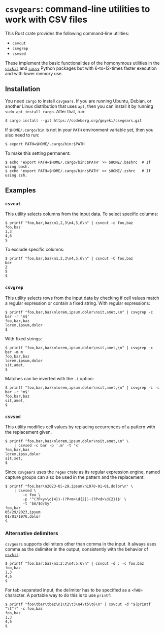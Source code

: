 
# `csvgears`: command-line utilities to work with CSV files

This Rust crate provides the following command-line utilities:

- `csvcut`
- `csvgrep`
- `csvsed`

These implement the basic functionalities of the homonymous utilities in the [`csvkit`](https://pypi.org/project/csvkit/) and [`sacsv`](https://github.com/gn0/sacsv) Python packages but with 6-to-12-times faster execution and with lower memory use.

## Installation

You need `cargo` to install `csvgears`.
If you are running Ubuntu, Debian, or another Linux distribution that uses `apt`, then you can install it by running `sudo apt install cargo`.
After that, run:

```
$ cargo install --git https://codeberg.org/gnyeki/csvgears.git
```

If `$HOME/.cargo/bin` is not in your `PATH` environment variable yet, then you also need to run:

```
$ export PATH=$HOME/.cargo/bin:$PATH
```

To make this setting permanent:

```
$ echo 'export PATH=$HOME/.cargo/bin:$PATH' >> $HOME/.bashrc  # If using bash.
$ echo 'export PATH=$HOME/.cargo/bin:$PATH' >> $HOME/.zshrc   # If using zsh.
```

## Examples

### `csvcut`

This utility selects columns from the input data.
To select specific columns:

```
$ printf "foo,bar,baz\n1,2,3\n4,5,6\n" | csvcut -c foo,baz
foo,baz
1,3
4,6
$
```

To exclude specific columns:

```
$ printf "foo,bar,baz\n1,2,3\n4,5,6\n" | csvcut -C foo,baz
bar
2
5
$
```

### `csvgrep`

This utility selects rows from the input data by checking if cell values match a regular expression or contain a fixed string.
With regular expressions:

```
$ printf "foo,bar,baz\nlorem,ipsum,dolor\nsit,amet,\n" | csvgrep -c bar -r 'm$'
foo,bar,baz
lorem,ipsum,dolor
$
```

With fixed strings:

```
$ printf "foo,bar,baz\nlorem,ipsum,dolor\nsit,amet,\n" | csvgrep -c bar -m m
foo,bar,baz
lorem,ipsum,dolor
sit,amet,
$
```

Matches can be inverted with the `-i` option:

```
$ printf "foo,bar,baz\nlorem,ipsum,dolor\nsit,amet,\n" | csvgrep -i -c bar -r 'm$'
foo,bar,baz
sit,amet,
$
```

### `csvsed`

This utility modifies cell values by replacing occurrences of a pattern with the replacement given.

```
$ printf "foo,bar,baz\nlorem,ipsum,dolor\nsit,amet,\n" \
    | csvsed -c bar -p '.m' -t 'x'
foo,bar,baz
lorem,ipsx,dolor
sit,xet,
$
```

Since `csvgears` uses the `regex` crate as its regular expression engine, named capture groups can also be used in the pattern and the replacement:

```
$ printf "foo,bar\n2023-05-29,ipsum\n1970-01-01,dolor\n" \
    | csvsed \
        -c foo \
        -p '^(?P<y>\d{4})-(?P<m>\d{2})-(?P<d>\d{2})$' \
        -t '$m/$d/$y'
foo,bar
05/29/2023,ipsum
01/01/1970,dolor
$
```

### Alternative delimiters

`csvgears` supports delimiters other than comma in the input.
It always uses comma as the delimiter in the output, consistently with the behavior of [`csvkit`](https://pypi.org/project/csvkit/):

```
$ printf "foo:bar:baz\n1:2:3\n4:5:6\n" | csvcut -d : -c foo,baz
foo,baz
1,3
4,6
$
```

For tab-separated input, the delimiter has to be specified as a `<TAB>` character.
A portable way to do this is to use `printf`:

```
$ printf "foo\tbar\tbaz\n1\t2\t3\n4\t5\t6\n" | csvcut -d "$(printf "\t")" -c foo,baz
foo,baz
1,3
4,6
$
```

